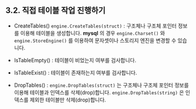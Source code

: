 ## 3.2. 직접 테이블 작업 진행하기

* CreateTables()
`engine.CreateTables(struct)` : 구조체나 구조체 포인터 정보를 이용해 테이블을 생성합니다.
**mysql** 의 경우 `engine.Charset()` 와 `engine.StoreEngine()` 를 이용하여 문자셋이나 스토리지 엔진을 변경할 수 있습니다.

* IsTableEmpty() : 테이블이 비었는지 여부를 검사합니다.


* IsTableExist() : 테이블이 존재하는지 여부를 검사합니다.

* DropTables() : 
`engine.DropTables(struct)` 는 구조체나 구조체 포인터 정보를 이용해 테이블과 인덱스를 삭제(drop)합니다. `engine.DropTables(string)` 은 인덱스를 제외한 테이블만 삭제(drop)합니다.
